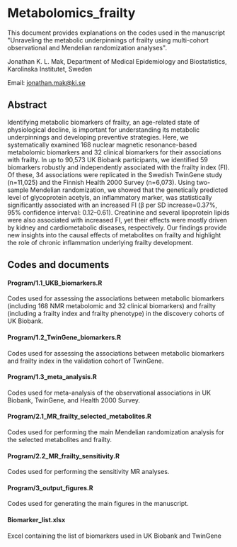 # Metabolomics_frailty

This document provides explanations on the codes used in the manuscript "Unraveling the metabolic underpinnings of frailty using multi-cohort observational and Mendelian randomization analyses".

Jonathan K. L. Mak, Department of Medical Epidemiology and Biostatistics, Karolinska Institutet, Sweden

Email: jonathan.mak@ki.se 



## Abstract

Identifying metabolic biomarkers of frailty, an age-related state of physiological decline, is important for understanding its metabolic underpinnings and developing preventive strategies. Here, we systematically examined 168 nuclear magnetic resonance-based metabolomic biomarkers and 32 clinical biomarkers for their associations with frailty. In up to 90,573 UK Biobank participants, we identified 59 biomarkers robustly and independently associated with the frailty index (FI). Of these, 34 associations were replicated in the Swedish TwinGene study (n=11,025) and the Finnish Health 2000 Survey (n=6,073). Using two-sample Mendelian randomization, we showed that the genetically predicted level of glycoprotein acetyls, an inflammatory marker, was statistically significantly associated with an increased FI (β per SD increase=0.37%, 95% confidence interval: 0.12–0.61). Creatinine and several lipoprotein lipids were also associated with increased FI, yet their effects were mostly driven by kidney and cardiometabolic diseases, respectively. Our findings provide new insights into the causal effects of metabolites on frailty and highlight the role of chronic inflammation underlying frailty development.


## Codes and documents

#### Program/1.1_UKB_biomarkers.R

Codes used for assessing the associations between metabolic biomarkers (including 168 NMR metabolomic and 32 clinical biomarkers) and frailty (including a frailty index and frailty phenotype) in the discovery cohorts of UK Biobank.

#### Program/1.2_TwinGene_biomarkers.R

Codes used for assessing the associations between metabolic biomarkers and frailty index in the validation cohort of TwinGene.

#### Program/1.3_meta_analysis.R

Codes used for meta-analysis of the observational associations in UK Biobank, TwinGene, and Health 2000 Survey.

#### Program/2.1_MR_frailty_selected_metabolites.R

Codes used for performing the main Mendelian randomization analysis for the selected metabolites and frailty.

#### Program/2.2_MR_frailty_sensitivity.R

Codes used for performing the sensitivity MR analyses.

#### Program/3_output_figures.R

Codes used for generating the main figures in the manuscript.

#### Biomarker_list.xlsx

Excel containing the list of biomarkers used in UK Biobank and TwinGene
